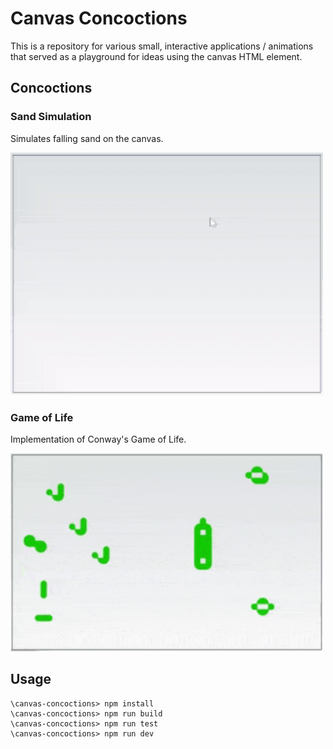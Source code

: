 # Canvas Concoctions

This is a repository for various small, interactive applications / animations that served as a playground for ideas using the canvas HTML element.

## Concoctions
### Sand Simulation

Simulates falling sand on the canvas.

<img alt="Sand Simulation Preview" src="/public/previews/sand-sim.gif?raw=true" width="500px" />

### Game of Life

Implementation of Conway's Game of Life.

<img alt="Game of Life Preview" src="/public/previews/game-of-life.gif?raw=true" width="500px" />

## Usage
    \canvas-concoctions> npm install
    \canvas-concoctions> npm run build
    \canvas-concoctions> npm run test
    \canvas-concoctions> npm run dev

